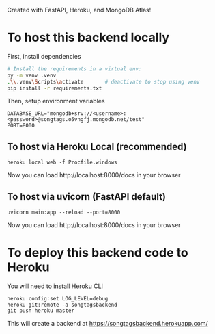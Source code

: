 Created with FastAPI, Heroku, and MongoDB Atlas!


# To host this backend locally 
First, install dependencies
```bash
# Install the requirements in a virtual env:
py -m venv .venv
.\\.venv\Scripts\activate       # deactivate to stop using venv
pip install -r requirements.txt
```

Then, setup environment variables
```
DATABASE_URL="mongodb+srv://<username>:<password>@songtags.o5vngfj.mongodb.net/test"
PORT=8000
```

## To host via Heroku Local (recommended)
```
heroku local web -f Procfile.windows
```
Now you can load http://localhost:8000/docs in your browser

## To host via uvicorn (FastAPI default)
```
uvicorn main:app --reload --port=8000
```
Now you can load http://localhost:8000/docs in your browser




# To deploy this backend code to Heroku
You will need to install Heroku CLI
```
heroku config:set LOG_LEVEL=debug
heroku git:remote -a songtagsbackend  
git push heroku master
```
This will create a backend at https://songtagsbackend.herokuapp.com/ 
